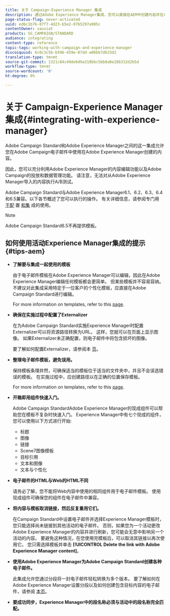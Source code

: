 ```yaml
---
title: 关于 Campaign-Experience Manager 集成
description: 通过Adobe Experience Manager集成，您可以直接在AEM中创建内容并在以后的Adobe Campaign中使用它。
page-status-flag: never-activated
uuid: ed6c1b76-87f7-4d23-b5e2-0765297a905c
contentOwner: sauviat
products: SG_CAMPAIGN/STANDARD
audience: integrating
content-type: reference
topic-tags: working-with-campaign-and-experience-manager
discoiquuid: 6c0c3c5b-b596-459e-87dd-a06bb7d633d2
translation-type: tm+mt
source-git-commit: 1321c84c49de6d9a318bbc5bb8a0e28b332d2b5d
workflow-type: tm+mt
source-wordcount: '0'
ht-degree: 0%

---
```



# 关于 Campaign-Experience Manager 集成{#integrating-with-experience-manager}

Adobe Campaign Standard和Adobe Experience Manager之间的这一集成允许您在Adobe Campaign电子邮件中使用在Adobe Experience Manager创建的内容。

因此，您可以充分利用Adobe Experience Manager的内容编辑功能以及Adobe Campaign的投放和数据管理功能。 请注意，无法对从Adobe Experience Manager导入的内容执行A/B测试。

Adobe Campaign Standard与Adobe Experience Manager6.1、6.2、6.3、6.4和6.5兼容。以下各节概述了您可以执行的操作。 有关详细信息，请参阅专门用 [于配](https://docs.adobe.com/content/help/en/experience-manager-65/administering/integration/campaignstandard.html) 置 [和集](https://docs.adobe.com/content/help/en/experience-manager-65/authoring/aem-adobe-campaign/campaign.html) 成的使用。

>[!NOTE]
>
> Adobe Campaign Standard6.5不再提供模板。

## 如何使用活动Experience Manager集成的提示 {#tips-aem}

* **了解要与集成一起使用的模板**

   由于电子邮件模板在Adobe Experience Manager可以编辑，因此在Adobe Experience Manager编辑任何模板都会更简单。 但某些模板并不容易容纳。 不建议对此集成采用特定于一位客户的个性化模板，应直接在Adobe Campaign Standard进行编辑。

   For more information on templates, refer to this [page](https://docs.adobe.com/content/help/en/experience-manager-65/developing/platform/templates/templates.html).

* **确保在实施过程中配置了Externalizer**

   在为Adobe Campaign Standard实施Experience Manager时配置Externalizer可以将资源路径转换为URL。 这样，您就可以在页面上显示图像。 如果Externalizer未正确配置，则电子邮件中将包含损坏的图像。

   要了解如何配置Externalizer，请参阅本 [页](https://docs.adobe.com/content/help/en/experience-manager-65/developing/platform/externalizer.html)。

* **整理电子邮件模板，避免误用。**

   保持模板条理井然，可确保适当的模板位于适当的文件夹中，并且不会误选错误的模板。 在实施过程中，应创建路径以在正确的位置保存模板。

   For more information on templates, refer to this [page](https://docs.adobe.com/content/help/en/experience-manager-65/developing/platform/templates/templates.html#template-availability).

* **开箱即用组件快速入门。**

   Adobe Campaign StandardAdobe Experience Manager的现成组件可以帮助您在模板不复杂时快速入门。
Experience Manager中有七个现成的组件，您可以使用以下方式进行开始:

   * 标题
   * 图像
   * 链接
   * Scene7图像模板
   * 目标引用
   * 文本和图像
   * 文本与个性化

* **电子邮件的HTML与Web的HTML不同**

   请务必了解，您不能将Web内容中使用的相同组件用于电子邮件模板。 使用现成组件可确保您的组件在电子邮件中兼容。

* **将内容与模板取消链接，然后反复重用它们。**

   在Campaign Standard中设置电子邮件并选择Experience Manager模板时，您只能选择尚未链接到其他活动的电子邮件。 否则，如果您为一个活动更改Adobe Experience Manager的内容并进行刷新，您可能会无意中影响另一个活动的内容。
要避免这种情况，在您使用完模板后，可以取消其链接以再次使用它。 您只需选择模板并单击 **[!UICONTROL Delete the link with Adobe Experience Manager content]**。

* **使用Adobe Experience Manager为Adobe Campaign Standard创建各种电子邮件。**

   此集成允许您通过分段将一封电子邮件轻松转换为多个版本。
要了解如何在Adobe Experience Manager设置分段以及如何创建包含目标内容的电子邮件，请参阅 [本页](https://docs.adobe.com/help/en/experience-manager-65/authoring/aem-adobe-campaign/target-adobe-campaign.html#setting-up-segmentation-in-aem)。

* **要成功同步，Experience Manager中的段名称必须与活动中的段名称完全匹配。**